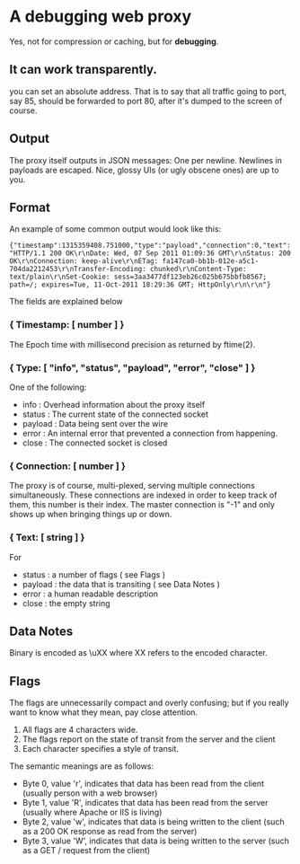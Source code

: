 # A debugging web proxy
Yes, not for compression or caching, but for **debugging**.

## It can work transparently.
you can set an absolute address.  That is to say that all traffic going to port, say 85, should be forwarded 
to port 80, after it's dumped to the screen of course.

## Output
The proxy itself outputs in JSON messages: One per newline. Newlines in payloads are escaped. Nice, glossy UIs (or ugly obscene ones) are up to you.

## Format
An example of some common output would look like this:

`{"timestamp":1315359408.751000,"type":"payload","connection":0,"text":"HTTP/1.1 200 OK\r\nDate: Wed, 07 Sep 2011 01:09:36 GMT\r\nStatus: 200 OK\r\nConnection: keep-alive\r\nETag: fa147ca0-bb1b-012e-a5c1-704da2212453\r\nTransfer-Encoding: chunked\r\nContent-Type: text/plain\r\nSet-Cookie: sess=3aa3477df123eb26c025b675bbfb8567; path=/; expires=Tue, 11-Oct-2011 18:29:36 GMT; HttpOnly\r\n\r\n"}`

The fields are explained below

### { Timestamp: [ number ] }
The Epoch time with millisecond precision as returned by ftime(2).

### { Type: [ "info", "status", "payload", "error", "close" ] }
One of the following:

 * info : Overhead information about the proxy itself
 * status : The current state of the connected socket
 * payload : Data being sent over the wire
 * error : An internal error that prevented a connection from happening.
 * close : The connected socket is closed

### { Connection: [ number ] }
The proxy is of course, multi-plexed, serving multiple connections simultaneously.  These connections are indexed in order to keep track of them, this number is their index. 
The master connection is "-1" and only shows up when bringing things up or down.

### { Text: [ string ] }

For 

 * status : a number of flags ( see Flags )
 * payload : the data that is transiting ( see Data Notes )
 * error : a human readable description
 * close : the empty string

## Data Notes
Binary is encoded as \uXX where XX refers to the encoded character.

## Flags
The flags are unnecessarily compact and overly confusing; but if you really want to know what they mean, pay close attention.

 1. All flags are 4 characters wide.
 2. The flags report on the state of transit from the server and the client
 3. Each character specifies a style of transit.

The semantic meanings are as follows:

 * Byte 0, value 'r', indicates that data has been read from the client (usually person with a web browser)
 * Byte 1, value 'R', indicates that data has been read from the server (usually where Apache or IIS is living)
 * Byte 2, value 'w', indicates that data is being written to the client (such as a 200 OK response as read from the server)
 * Byte 3, value 'W', indicates that data is being written to the server (such as a GET / request from the client)

